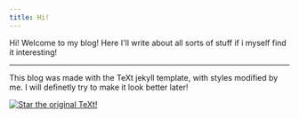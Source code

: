 ```yaml
---
title: Hi!
---
```


Hi! Welcome to my blog! Here I'll write about all sorts of stuff if i myself find it interesting!

<!--more-->

---

This blog was made with the TeXt jekyll template, with styles modified by me.
I will definetly try to make it look better later!

[![Star the original TeXt!](https://img.shields.io/github/stars/kitian616/jekyll-TeXt-theme.svg?label=Stars&style=social)](https://github.com/kitian616/jekyll-TeXt-theme/)
